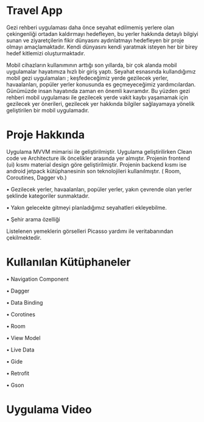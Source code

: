 # Travel App
  
  Gezi rehberi uygulaması daha önce seyahat edilmemiş yerlere
olan çekingenliği ortadan kaldırmayı hedefleyen, bu yerler hakkında detaylı bilgiyi sunan ve ziyaretçilerin
fikir dünyasını aydınlatmayı hedefleyen bir proje olmayı amaçlamaktadır. Kendi dünyasını kendi yaratmak
isteyen her bir birey hedef kitlemizi oluşturmaktadır.

 Mobil cihazların kullanımının arttığı son yıllarda, bir çok alanda mobil uygulamalar hayatımıza hızlı
bir giriş yaptı. Seyahat esnasında kullandığımız mobil gezi uygulamaları ; keşfedeceğimiz yerde gezilecek yerler,
havaalanları, popüler yerler konusunda es geçmeyeceğimiz yardımcılardan. Günümüzde insan hayatında zaman
en önemli kavramdır. Bu yüzden gezi rehberi mobil uygulaması ile gezilecek yerde vakit kaybı yaşamamak
için gezilecek yer önerileri, gezilecek yer hakkında bilgiler sağlayamaya yönelik geliştirilen bir mobil uygulamadır.

# Proje Hakkında

 Uygulama MVVM mimarisi ile geliştirilmiştir. Uygulama geliştirilirken Clean code ve Architecture ilk öncelikler arasında yer almıştır. Projenin frontend (ui) kısmı 
 material design göre geliştirilmiştir. Projenin backend kısmı ise android jetpack kütüphanesinin son teknolojileri kullanılmıştır. ( Room, Coroutines, Dagger vb.)

• Gezilecek yerler, havaalanları, popüler yerler, yakın çevrende olan yerler şeklinde kategoriler sunmaktadır.

• Yakın gelecekte gitmeyi planladığımız seyahatleri ekleyebilme.

• Şehir arama özelliği


Listelenen yemeklerin görselleri Picasso yardımı ile veritabanından çekilmektedir. 


# Kullanılan Kütüphaneler

• Navigation Component

• Dagger

• Data Binding

• Corotines

• Room

• View Model

• Live Data

• Gide

• Retrofit

• Gson

# Uygulama Video
